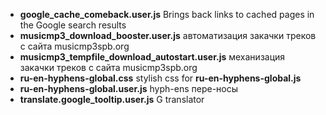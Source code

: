 
* **google_cache_comeback.user.js** 	Brings back links to cached pages in the Google search results
*	**musicmp3_download_booster.user.js** автоматизация закачки треков с сайта musicmp3spb.org
*	**musicmp3_tempfile_download_autostart.user.js** 	механизация закачки треков с сайта musicmp3spb.org
*	**ru-en-hyphens-global.css** 	stylish css for **ru-en-hyphens-global.js**
*	**ru-en-hyphens-global.user.js** 	hyph-ens пере-носы
*	**translate.google_tooltip.user.js** 	G translator
